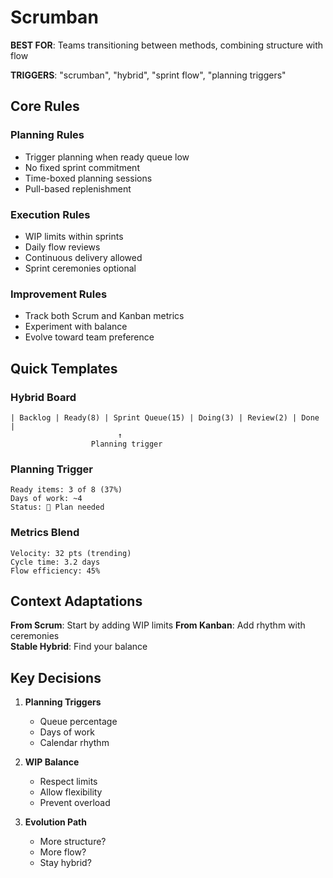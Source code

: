 # Scrumban

**BEST FOR**: Teams transitioning between methods, combining structure with flow

**TRIGGERS**: "scrumban", "hybrid", "sprint flow", "planning triggers"

## Core Rules

### Planning Rules

- Trigger planning when ready queue low
- No fixed sprint commitment
- Time-boxed planning sessions
- Pull-based replenishment

### Execution Rules

- WIP limits within sprints
- Daily flow reviews
- Continuous delivery allowed
- Sprint ceremonies optional

### Improvement Rules

- Track both Scrum and Kanban metrics
- Experiment with balance
- Evolve toward team preference

## Quick Templates

### Hybrid Board

```text
| Backlog | Ready(8) | Sprint Queue(15) | Doing(3) | Review(2) | Done |
                        ↑
                  Planning trigger
```

### Planning Trigger

```text
Ready items: 3 of 8 (37%)
Days of work: ~4
Status: 🔴 Plan needed
```

### Metrics Blend

```text
Velocity: 32 pts (trending)
Cycle time: 3.2 days
Flow efficiency: 45%
```

## Context Adaptations

**From Scrum**: Start by adding WIP limits **From Kanban**: Add rhythm with
ceremonies\
**Stable Hybrid**: Find your balance

## Key Decisions

1. **Planning Triggers**
   - Queue percentage
   - Days of work
   - Calendar rhythm

2. **WIP Balance**
   - Respect limits
   - Allow flexibility
   - Prevent overload

3. **Evolution Path**
   - More structure?
   - More flow?
   - Stay hybrid?
